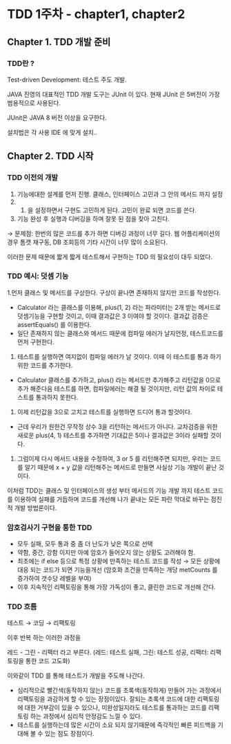 # TDD 1주차 - chapter1, chapter2

## Chapter 1. TDD 개발 준비

### TDD란 ?

Test-driven Development: 테스트 주도 개발.

JAVA 진영의 대표적인 TDD 개발 도구는 JUnit 이 있다. 현재 JUnit 은 5버전이 가장 범용적으로 사용된다.

JUnit은 JAVA 8 버전 이상을 요구한다.

설치법은 각 사용 IDE 에 맞게 설치..

## Chapter 2. TDD 시작

### TDD 이전의 개발

1. 기능에대한 설계를 먼저 진행. 클래스, 인터페이스 고민과 그 안의 메서드 까지 설정
2. 1. 을 설정하면서 구현도 고민하게 된다. 고민이 완료 되면 코드를 쓴다.
3. 기능 완성 후 실행과 디버깅을 하며 잘못 된 점을 찾아 고친다.

→ 문제점: 한번의 많은 코드를 추가 하면 디버깅 과정이 너무 길다. 웹 어플리케이션의 경우 톰캣 재구동, DB 조회등의 기타 시간이 너무 많이 소요된다.

이러한 문제 때문에 짧게 짧게 테스트해서 구현하는 TDD 의 필요성이 대두 되었다.

### TDD 예시: 덧셈 기능

1.먼저 클래스 및 메서드를 구상한다. 구상이 끝나면 존재하지 않지만 코드를 작성한다.

- Calculator 라는 클래스를 이용해, plus(1, 2) 라는 파라미터는 2개 받는 메서드로 덧셈기능을 구현할 것이고, 이때 결과값은 3 이여야 할 것이다. 결과값 검증은 assertEquals() 를 이용한다.
- 일단 존재하지 않는 클래스와 메서드 때문에 컴파일 에러가 날지언정, 테스트코드를 먼저 구현한다.

1. 테스트를 실행하면 여지없이 컴파일 에러가 날 것이다. 이때 이 테스트를 통과 하기 위한 코드를 추가한다.
- Calculator 클래스를 추가하고, plus() 라는 메서드만 추가해주고 리턴값을 0으로 추가 해준다음 테스트를 하면, 컴파일에러는 해결 될 것이지만, 리턴 값의 차이로 테스트를 통과하지 못한다.

1. 이제 리턴값을 3으로 고치고 테스트를 실행하면 드디어 통과 할것이다.
- 근데 우리가 원한건 무작정 상수 3을 리턴하는 메서드가 아니다. 교차검증을 위한 새로운 plus(4, 1) 테스트를 추가하면 기대값은 5이나 결과값은 3이라 실패할 것이다.

1.  그럼이제 다시 메서드 내용을 수정하여, 3 or 5 를 리턴해주면 되지만, 우리는 코드를 알기 때문에 x + y 값을 리턴해주는 메서드로 만들면 사실상 기능 개발이 끝난 것이다.

이처럼 TDD는 클래스 및 인터페이스의 생성 부터 메서드의 기능 개발 까지 테스트 코드를 이용하여 실패를 거듭하며 코드를 개선해 나가 끝내는 모든 파란 막대로 바꾸는 점진적 개발 방법론이다.

### 암호검사기 구현을 통한 TDD

- 모두 실패, 모두 통과 중 좀 더 난도가 낮은 쪽으로 선택
- 약함, 중간, 강함 이지만 아예 암호가 들어오지 않는 상황도 고려해야 함.
- 최초에는 if else 등으로 특정 상황에 만족하는 테스트 코드를 작성 → 모든 상황에 대응 되는 코드가 되면 기능을개선 (암호화 조건을 만족하는 개당 metCounts 를 증가하여 갯수당 레벨을 부여)
- 이후 지속적인 리팩토링을 통해 가장 가독성이 좋고, 클린한 코드로 개선해 간다.

### TDD 흐름

테스트 → 코딩 → 리팩토링

이후 반복 하는 이러한 과정을

레드 - 그린 - 리팩터 라고 부른다. (레드: 테스트 실패, 그린: 테스트 성공, 리팩터: 리팩토링을 통한 코드 고도화)

이와같이 TDD 를 통해 테스트가 개발을 주도해 나간다.

- 심리적으로 빨간색(동작하지 않는) 코드를 초록색(동작하게) 만들어 가는 과정에서 리팩토링을 과감하게 할 수 있는 장점이있다. 잘되는 초록색 코드에 대한 리팩토링에 대한 거부감이 있을 수 있으나, 미완성일지라도 테스트를 통과하는 코드를 리팩토링 하는 과정에서 심리적 안정감도 느낄 수 있다.
- 테스트를 실행하는데 많은 시간이 소요 되지 않기때문에 즉각적인 빠른 피드백을 기대해 볼 수 있는 점도 장점이다.